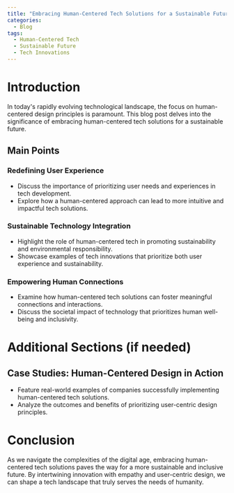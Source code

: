 ```yaml
---
title: "Embracing Human-Centered Tech Solutions for a Sustainable Future"
categories:
  - Blog
tags:
  - Human-Centered Tech
  - Sustainable Future
  - Tech Innovations
---
```


# Introduction
In today's rapidly evolving technological landscape, the focus on human-centered design principles is paramount. This blog post delves into the significance of embracing human-centered tech solutions for a sustainable future.

## Main Points
### Redefining User Experience
- Discuss the importance of prioritizing user needs and experiences in tech development.
- Explore how a human-centered approach can lead to more intuitive and impactful tech solutions.

### Sustainable Technology Integration
- Highlight the role of human-centered tech in promoting sustainability and environmental responsibility.
- Showcase examples of tech innovations that prioritize both user experience and sustainability.

### Empowering Human Connections
- Examine how human-centered tech solutions can foster meaningful connections and interactions.
- Discuss the societal impact of technology that prioritizes human well-being and inclusivity.

# Additional Sections (if needed)
## Case Studies: Human-Centered Design in Action
- Feature real-world examples of companies successfully implementing human-centered tech solutions.
- Analyze the outcomes and benefits of prioritizing user-centric design principles.

# Conclusion
As we navigate the complexities of the digital age, embracing human-centered tech solutions paves the way for a more sustainable and inclusive future. By intertwining innovation with empathy and user-centric design, we can shape a tech landscape that truly serves the needs of humanity.